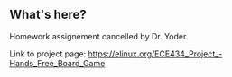 ## What's here? 
Homework assignement cancelled by Dr. Yoder. 

Link to project page: https://elinux.org/ECE434_Project_-Hands_Free_Board_Game

